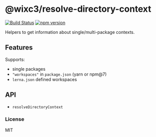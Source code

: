 # @wixc3/resolve-directory-context

[![Build Status](https://github.com/wixplosives/resolve-directory-context/workflows/tests/badge.svg)](https://github.com/wixplosives/resolve-directory-context/actions)
[![npm version](https://badge.fury.io/js/@wixc3/resolve-directory-context.svg)](https://badge.fury.io/js/@wixc3/resolve-directory-context)

Helpers to get information about single/multi-package contexts.

## Features

Supports:
- single packages
- `"workspaces"` in `package.json` (yarn or npm@7)
- `lerna.json` defined workspaces

## API

- `resolveDirectoryContext`

### License

MIT
